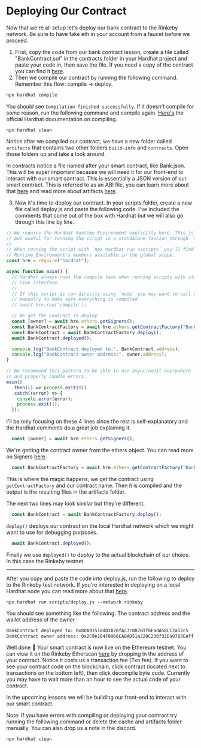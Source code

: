 # Deploying Our Contract

Now that we're all setup let's deploy our bank contract to the Rinkeby network. Be sure to have fake eth in your account from a faucet before we proceed.

1. First, copy the code from our bank contract lesson, create a file called "BankContract.sol" in the contracts folder in your Hardhat project and paste your code in, then save the file. If you need a copy of the contract you can find it [here](https://gist.github.com/saeedjabbar/8df7a329edbb92274bf1f08c8cf55ee9).
2. Then we compile our contract by running the following command. Remember this flow: compile -> deploy.

```bash
npx hardhat compile
```

You should see `Compilation finished successfully`. If it doesn't compile for some reason, run the following command and compile again. [Here's](https://hardhat.org/guides/compile-contracts.html) the official Hardhat documentation on compiling.

```
npx hardhat clean
```

 Notice after we compiled our contract, we have a new folder called `artifacts` that contains two other folders `build-info` and `contracts`. Open those folders up and take a look around. 

In contracts notice a file named after your smart contract, like Bank.json. This will be super important because we will need it for our front-end to interact with our smart contract. This is essentially a JSON version of our smart contract. This is referred to as an ABI file, you can learn more about that [here](https://www.quicknode.com/guides/solidity/what-is-an-abi) and read more about artifacts [here](https://hardhat.org/guides/compile-contracts.html#artifacts).

3. Now it's time to deploy our contract. In your scripts folder, create a new file called deploy.js and paste the following code. I've included the comments that come out of the box with Hardhat but we will also go through this line by line.

```javascript
// We require the Hardhat Runtime Environment explicitly here. This is optional
// but useful for running the script in a standalone fashion through `node <script>`.
//
// When running the script with `npx hardhat run <script>` you'll find the Hardhat
// Runtime Environment's members available in the global scope.
const hre = require("hardhat");

async function main() {
  // Hardhat always runs the compile task when running scripts with its command
  // line interface.
  //
  // If this script is run directly using `node` you may want to call compile
  // manually to make sure everything is compiled
  // await hre.run('compile');

  // We get the contract to deploy
  const [owner] = await hre.ethers.getSigners();
  const BankContractFactory = await hre.ethers.getContractFactory("Bank");
  const BankContract = await BankContractFactory.deploy();
  await BankContract.deployed();

  console.log("BankContract deployed to:", BankContract.address);
  console.log("BankContract owner address:", owner.address);
}

// We recommend this pattern to be able to use async/await everywhere
// and properly handle errors.
main()
  .then(() => process.exit(0))
  .catch((error) => {
    console.error(error);
    process.exit(1);
  });

```

I'll be only focusing on these 4 lines since the rest is self-explanatory and the Hardhat comments do a great job explaining it.

```javascript
  const [owner] = await hre.ethers.getSigners();
```

We're getting the contract owner from the ethers object. You can read more on Signers [here](https://hardhat.org/guides/waffle-testing.html#testing-from-a-different-account).

```javascript
  const BankContractFactory = await hre.ethers.getContractFactory("Bank");
```

This is where the magic happens, we get the contract using `getContractFactory` and our contract name. Then it is compiled and the output is the resulting files in the artifacts folder.

The next two lines may look similar but they're different.

```javascript
  const BankContract = await BankContractFactory.deploy();
```

`deploy()` deploys our contract on the local Hardhat network which we might want to use for debugging purposes.

```javascript
  await BankContract.deployed();
```

Finally we use `deployed()` to deploy to the actual blockchain of our choice. In this case the Rinkeby testnet.

------

After you copy and paste the code into deploy.js, run the following to deploy to the Rinkeby test network. If you're interested in deploying on a local Hardhat node you can read more about that [here](https://hardhat.org/guides/deploying.html#deploying-your-contracts).

```
npx hardhat run scripts/deploy.js --network rinkeby
```

You should see something like the following. The contract address and the wallet address of the owner.

```bash
BankContract deployed to: 0x8DA9151adD3070fAc7c887B1f6FadA58CC2a12c5
BankContract owner address: 0x2C9e104F0966CA8AD51a228C236f32Da9783EAff
```

Well done 🥳 Your smart contract is now live on the Ethereum testnet. You can view it on the Rinkeby Etherscan [here](https://rinkeby.etherscan.io/) by dropping in the address of your contract. Notice it costs us a transaction fee (Txn fee). If you want to see your contract code on the blockchain, click contract (located next to transactions on the bottom left), then click decompile byte code. Currently you may have to wait more than an hour to see the actual code of your contract.

In the upcoming lessons we will be building our front-end to interact with our smart contract.

Note: If you have errors with compiling or deploying your contract try running the following command or delete the cache and artifacts folder manually. You can also drop us a note in the discord.

```bash
npx hardhat clean
```

